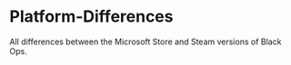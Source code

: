 # Platform-Differences
All differences between the Microsoft Store and Steam versions of Black Ops.
